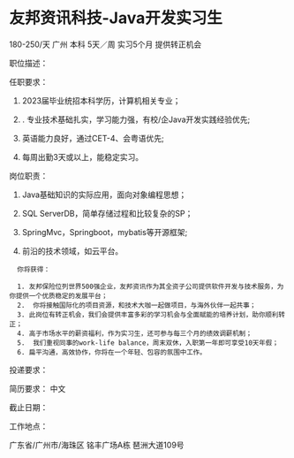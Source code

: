 # 友邦资讯科技-Java开发实习生

180-250/天 广州 本科 5天／周 实习5个月 提供转正机会

职位描述：

任职要求：

1. 2023届毕业统招本科学历，计算机相关专业； 

2. . 专业技术基础扎实，学习能力强，有校/企Java开发实践经验优先;

3. 英语能力良好，通过CET-4、会粤语优先; 

4.  每周出勤3天或以上，能稳定实习。 

   岗位职责： 

   1. Java基础知识的实际应用，面向对象编程思想；

   2.   SQL ServerDB，简单存储过程和比较复杂的SP；

   3.   SpringMvc，Springboot，mybatis等开源框架; 

   4.  前沿的技术领域，如云平台。 

      你将获得：

      1. 友邦保险位列世界500强企业，友邦资讯作为其全资子公司提供软件开发与技术服务，为你提供一个优质稳定的发展平台；
      2.  你将接触国际化的项目资源，和技术大咖一起做项目，与海外伙伴一起共事；
      3. 此岗位有转正机会，我们会提供丰富多彩的学习机会与全面赋能的培养计划，助你顺利转正； 
      4. 高于市场水平的薪资福利，作为实习生，还可参与每三个月的绩效调薪机制；
      5.  我们重视同事的work-life balance，周末双休，入职第一年即可享受10天年假；
      6. 扁平沟通，高效协作，你将在一个年轻、包容的氛围中工作。

投递要求：

简历要求： 中文

截止日期：

工作地点：

广东省/广州市/海珠区 铭丰广场A栋 琶洲大道109号